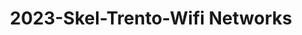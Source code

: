 ---
schema: default
title: 2023-Skel-Trento-Wifi Networks
organization: Unitn  # Copyright Holders in the config file
notes: Returns all WIFI networks detected by the smartphone.
resources:
- name: codebook
      # URL must link to the corresponding codebook
  url: >-
    https://datascientiafoundation.github.io/LivePeople-Documentation/codebooks/2023_SKEL_Trento_wifinetworks.html
  format: html
license: >-
  ./../../resources/2023LivePeopleLicense.html
dataset_name: Wifinetworks
location: Trento (IT)
latitude_map: 46.04
longitude_map: 11.07
start_date: 2023-05-12 02:15:00
end_date: 2023-06-12 02:15:00
dataset_type: Sensors
sensor_type: Connectivity
size: 11.49 MB
dataset_format: parquet
other_format: csv
number_participants: 58
language: Not Applicable
collection_name: SKEL
project_url: <a href="https://ds.datascientia.eu/community/public/projects/">Datascientia
  community project</a>
5_stars: 3  # Fixed value
publication_date: 2024-11-16 14:15:08  # Current timestamp
identifier: 008.AAAQ.AAA.AO  # Generated based on the defined rules
request_contact: datadistribution.knowdive@unitn.it
maintainer: Andrea Bontempelli  # Maintainer based on authors
maintainer_email: datadistribution.knowdive@unitn.it
category:
- Dataset
domain: Digital University
---